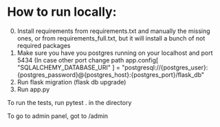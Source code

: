 # How to run locally:

0. Install requirements from requirements.txt and manually the missing ones, or from requirements_full.txt, but it will install a bunch of not required packages
1. Make sure you have you postgres running on your localhost and port 5434 (In case other port change path
   app.config[
   "SQLALCHEMY_DATABASE_URI"
   ] = "postgresql://{postgres_user}:{postgres_password}@{postgres_host}:{postgres_port}/flask_db"
2. Run flask migration (flask db upgrade)
3. Run app.py

To run the tests, run pytest . in the directory

To go to admin panel, got to /admin
